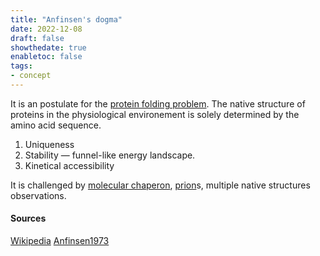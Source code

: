 ```yaml
---
title: "Anfinsen's dogma"
date: 2022-12-08
draft: false
showthedate: true
enabletoc: false
tags:
- concept
---
```


It is an postulate for the [protein folding problem](concept/protein%20folding%20problem.md). The native structure of proteins in the physiological environement is solely determined by the amino acid sequence.

1) Uniqueness 
2) Stability — funnel-like energy landscape. 
3) Kinetical accessibility 

It is challenged by [molecular chaperon](definition/molecular%20chaperon.md), [prion](definition/prion.md)s, multiple native structures observations. 

#### Sources

[Wikipedia](https://en.wikipedia.org/wiki/Anfinsen%27s_dogma)
[Anfinsen1973](reference/Anfinsen1973.md)
